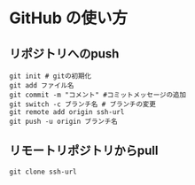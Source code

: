 # GitHub の使い方
## リポジトリへのpush
```
git init # gitの初期化
git add ファイル名
git commit -m "コメント" #コミットメッセージの追加
git switch -c ブランチ名 # ブランチの変更
git remote add origin ssh-url
git push -u origin ブランチ名
```

## リモートリポジトリからpull
```
git clone ssh-url
```